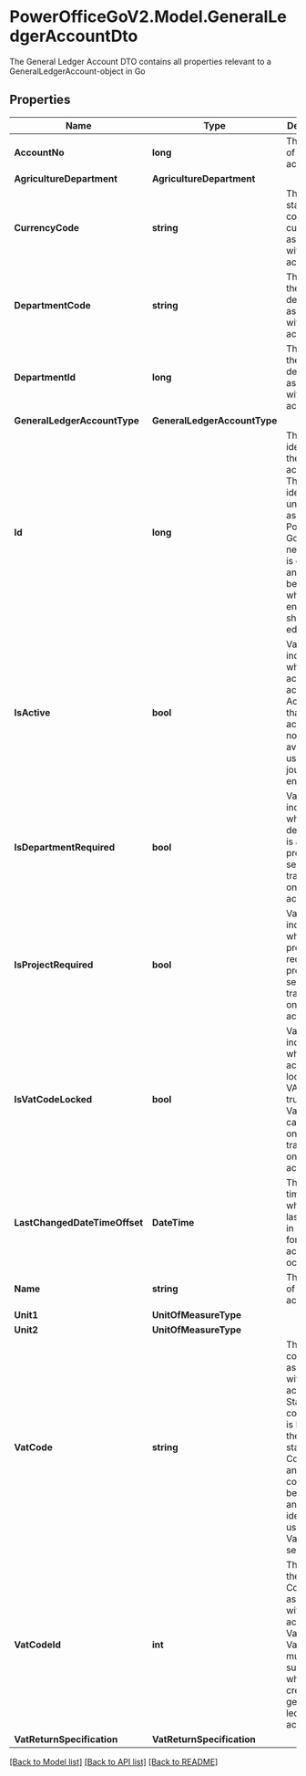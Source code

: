 # PowerOfficeGoV2.Model.GeneralLedgerAccountDto
The General Ledger Account DTO contains all properties relevant to a GeneralLedgerAccount-object in Go

## Properties

Name | Type | Description | Notes
------------ | ------------- | ------------- | -------------
**AccountNo** | **long** | The number of the account. | [optional] [readonly] 
**AgricultureDepartment** | **AgricultureDepartment** |  | [optional] 
**CurrencyCode** | **string** | The standard code of the currency associated with the account. | [optional] 
**DepartmentCode** | **string** | The code of the department associated with the account. | [optional] [readonly] 
**DepartmentId** | **long** | The id of the department associated with the account. | [optional] 
**GeneralLedgerAccountType** | **GeneralLedgerAccountType** |  | [optional] 
**Id** | **long** | The unique identifier of the account.  This identifier is unique and assigned by PowerOffice Go when a new entity is created, and should be provided when an entity should be edited. | [optional] [readonly] 
**IsActive** | **bool** | Value indicating whether this account is active.  Accounts that are not active will not be available for users in the journal entry GUI. | [optional] 
**IsDepartmentRequired** | **bool** | Value indicating whether department is a required property to set on transactions on this account. | [optional] 
**IsProjectRequired** | **bool** | Value indicating whether project is a required property to set on transactions on this account. | [optional] 
**IsVatCodeLocked** | **bool** | Value indicating whether the account is locked to a VAT code. If true, only VatCode can be used on transactions on this account. | [optional] 
**LastChangedDateTimeOffset** | **DateTime** | The timestamp when the last change in settings for this account occurred. | [optional] [readonly] 
**Name** | **string** | The name of the account. | [optional] 
**Unit1** | **UnitOfMeasureType** |  | [optional] 
**Unit2** | **UnitOfMeasureType** |  | [optional] 
**VatCode** | **string** | The VAT code associated with the account.  Standard codes in Go is based on the SAF-T standard.  Codes and any custom codes can be queried and identified using the VatCode service. | [optional] [readonly] 
**VatCodeId** | **int** | The id of the VAT Code associated with the account.  VatCode or VatCodeId must be supplied when creating a general ledger account. | [optional] 
**VatReturnSpecification** | **VatReturnSpecification** |  | [optional] 

[[Back to Model list]](../../README.md#documentation-for-models) [[Back to API list]](../../README.md#documentation-for-api-endpoints) [[Back to README]](../../README.md)

